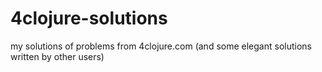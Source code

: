 4clojure-solutions
==================

my solutions of problems from 4clojure.com
(and some elegant solutions written by other users)
